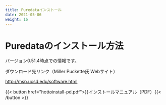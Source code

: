 ```yaml
---
title: Puredataインストール
date: 2021-05-06
weight: 16
---
```


# Puredataのインストール方法

バージョン0.51.4時点での情報です。

ダウンロード先リンク（Miller Puckette氏 Webサイト）

http://msp.ucsd.edu/software.html

{{< button href="hottoinstall-pd.pdf">}}インストールマニュアル（PDF）{{< /button >}}
